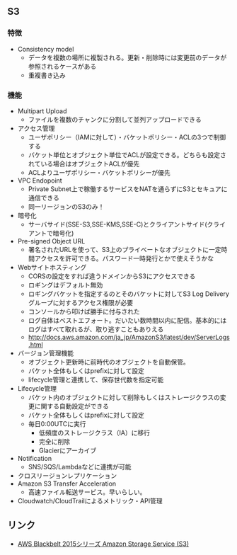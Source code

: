 ## S3
### 特徴
- Consistency model
  - データを複数の場所に複製される。更新・削除時には変更前のデータが参照されるケースがある
  - 重複書き込み

### 機能
- Multipart Upload
  - ファイルを複数のチャンクに分割して並列アップロードできる
- アクセス管理
  - ユーザポリシー（IAMに対して）・バケットポリシー・ACLの3つで制御する
  - バケット単位とオブジェクト単位でACLが設定できる。どちらも設定されている場合はオブジェクトACLが優先
  - ACLよりユーザポリシー・バケットポリシーが優先
- VPC Endopoint
  - Private Subnet上で稼働するサービスをNATを通らずにS3とセキュアに通信できる
  - 同一リージョンのS3のみ！
- 暗号化
  - サーバサイド(SSE-S3,SSE-KMS,SSE-C)とクライアントサイド(クライアントで暗号化)
- Pre-signed Object URL
  - 署名されたURLを使って、S3上のプライベートなオブジェクトに一定時間アクセスを許可できる。パスワード一時発行とかで使えそうかな
- Webサイトホスティング
  - CORSの設定をすれば違うドメインからS3にアクセスできる
  - ロギングはデフォルト無効
  - ロギングバケットを指定するのとそのバケットに対してS3 Log Deliveryグループに対するアクセス権限が必要
  - コンソールから叩けば勝手に付与された
  - ログ自体はベストエフォート。だいたい数時間以内に配信。基本的にはログはすべて取れるが、取り逃すこともありえる
  - http://docs.aws.amazon.com/ja_jp/AmazonS3/latest/dev/ServerLogs.html
- バージョン管理機能
  - オブジェクト更新時に前時代のオブジェクトを自動保管。
  - バケット全体もしくはprefixに対して設定
  - lifecycle管理と連携して、保存世代数を指定可能
- Lifecycle管理
  - バケット内のオブジェクトに対して削除もしくはストレージクラスの変更に関する自動設定ができる
  - バケット全体もしくはprefixに対して設定
  - 毎日0:00UTCに実行
    - 低頻度のストレージクラス（IA）に移行
    - 完全に削除
    - Glacierにアーカイブ
- Notification
  - SNS/SQS/Lambdaなどに連携が可能
- クロスリージョンレプリケーション
- Amazon S3 Transfer Acceleration
  - 高速ファイル転送サービス。早いらしい。
- Cloudwatch/CloudTrailによるメトリック・API管理

## リンク
- [AWS Blackbelt 2015シリーズ Amazon Storage Service \(S3\)](http://www.slideshare.net/AmazonWebServicesJapan/20150422-aws-blackbelts3)
